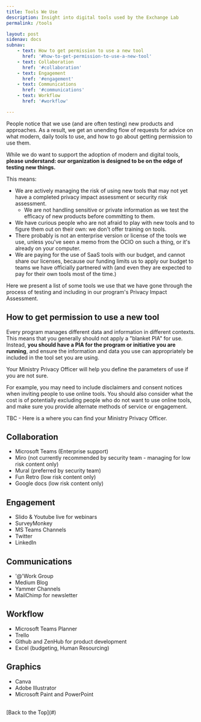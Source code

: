```yaml
---
title: Tools We Use
description: Insight into digital tools used by the Exchange Lab
permalink: /tools

layout: post
sidenav: docs
subnav:
    - text: How to get permission to use a new tool
      href: '#how-to-get-permission-to-use-a-new-tool'
    - text: Collaboration
      href: '#collaboration'
    - text: Engagement
      href: '#engagement'
    - text: Communications
      href: '#communications'
    - text: Workflow
      href: '#workflow'

---
```


People notice that we use (and are often testing) new products and approaches. As a result, we get an unending flow of requests for advice on what modern, daily tools to use, and how to go about getting permission to use them.

While we do want to support the adoption of modern and digital tools, **please understand: our organization is designed to be on the edge of testing new things.**

This means:

- We are actively managing the risk of using new tools that may not yet have a completed privacy impact assessment or security risk assessment.
  - We are not handling sensitive or private information as we test the efficacy of new products before committing to them.
- We have curious people who are not afraid to play with new tools and to figure them out on their own: we don't offer training on tools.
- There probably is not an enterprise version or license of the tools we use, unless you've seen a memo from the OCIO on such a thing, or it's already on your computer.
- We are paying for the use of SaaS tools with our budget, and cannot share our licenses, because our funding limits us to apply our budget to teams we have officially partnered with (and even they are expected to pay for their own tools most of the time.)

Here we present a list of some tools we use that we have gone through the process of testing and including in our program's Privacy Impact Assessment.

## How to get permission to use a new tool

Every program manages different data and information in different contexts. This means that you generally should not apply a "blanket PIA" for use. Instead, **you should have a PIA for the program or initiative you are running**, and ensure the information and data you use can appropriately be included in the tool set you are using.

Your Ministry Privacy Officer will help you define the parameters of use if you are not sure.

For example, you may need to include disclaimers and consent notices when inviting people to use online tools. You should also consider what the cost is of potentially excluding people who do not want to use online tools, and make sure you provide alternate methods of service or engagement.

TBC - Here is a where you can find your Ministry Privacy Officer.

## Collaboration

- Microsoft Teams (Enterprise support)
- Miro (not currently recommended by security team - managing for low risk content only)
- Mural (preferred by security team)
- Fun Retro (low risk content only)
- Google docs (low risk content only)

## Engagement

- Slido & Youtube live for webinars
- SurveyMonkey
- MS Teams Channels
- Twitter
- LinkedIn

## Communications

- '@'Work Group
- Medium Blog
- Yammer Channels
- MailChimp for newsletter

## Workflow

- Microsoft Teams Planner
- Trello
- Github and ZenHub for product development
- Excel (budgeting, Human Resourcing)

## Graphics

- Canva
- Adobe Illustrator
- Microsoft Paint and PowerPoint

<br/>
[Back to the Top](#)
